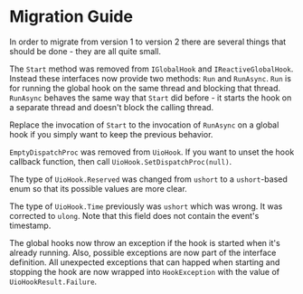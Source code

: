 # Migration Guide

In order to migrate from version 1 to version 2 there are several things that should be done - they are all quite small.

The `Start` method was removed from `IGlobalHook` and `IReactiveGlobalHook`. Instead these interfaces now provide two
methods: `Run` and `RunAsync`. `Run` is for running the global hook on the same thread and blocking that thread.
`RunAsync` behaves the same way that `Start` did before - it starts the hook on a separate thread and doesn't block
the calling thread.

Replace the invocation of `Start` to the invocation of `RunAsync` on a global hook if you simply want to keep the
previous behavior.

`EmptyDispatchProc` was removed from `UioHook`. If you want to unset the hook callback function, then call
`UioHook.SetDispatchProc(null)`.

The type of `UioHook.Reserved` was changed from `ushort` to a `ushort`-based enum so that its possible values are more
clear.

The type of `UioHook.Time` previously was `ushort` which was wrong. It was corrected to `ulong`. Note that this field
does not contain the event's timestamp.

The global hooks now throw an exception if the hook is started when it's already running. Also, possible exceptions are
now part of the interface definition. All unexpected exceptions that can happed when starting and stopping the hook are
now wrapped into `HookException` with the value of `UioHookResult.Failure`.

